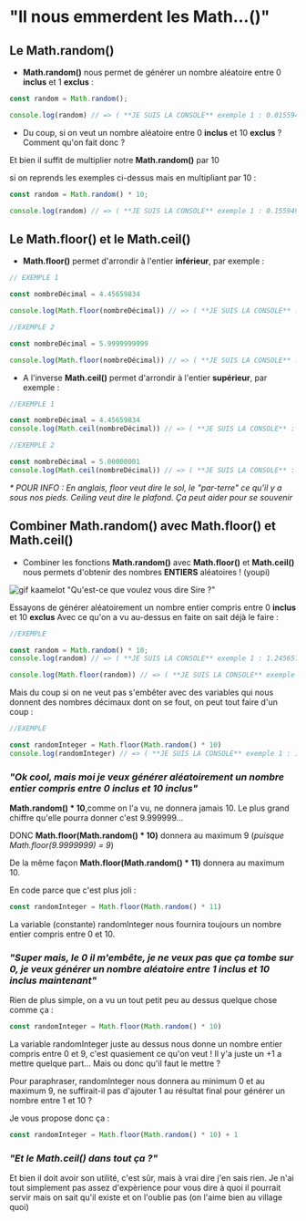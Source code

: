 # "Il nous emmerdent les Math...()"

## Le Math.random()

- **Math.random()** nous permet de générer un nombre aléatoire entre 0 **inclus** et 1 **exclus** :

```Javascript
const random = Math.random();

console.log(random) // => ( **JE SUIS LA CONSOLE** exemple 1 : 0.0155949863, exemple 2 : 0.84321563)
```

- Du coup, si on veut un nombre aléatoire entre 0 **inclus** et 10 **exclus** ? Comment qu'on fait donc ? 

Et bien il suffit de multiplier notre **Math.random()** par 10 

si on reprends les exemples ci-dessus mais en multipliant par 10 :

```Javascript
const random = Math.random() * 10;

console.log(random) // => ( **JE SUIS LA CONSOLE** exemple 1 : 0.155949863, exemple 2 : 8.4321563)
```

## Le Math.floor() et le Math.ceil()


- **Math.floor()** permet d'arrondir à l'entier **inférieur**, par exemple :

```Javascript
// EXEMPLE 1

const nombreDécimal = 4.45659834

console.log(Math.floor(nombreDécimal)) // => ( **JE SUIS LA CONSOLE** : 4)

//EXEMPLE 2

const nombreDécimal = 5.9999999999

console.log(Math.floor(nombreDécimal)) // => ( **JE SUIS LA CONSOLE** : 5)
```

- A l'inverse **Math.ceil()** permet d'arrondir à l'entier **supérieur**, par exemple :

```Javascript
//EXEMPLE 1

const nombreDécimal = 4.45659834
console.log(Math.ceil(nombreDécimal)) // => ( **JE SUIS LA CONSOLE** : 5)

//EXEMPLE 2 

const nombreDécimal = 5.00000001
console.log(Math.ceil(nombreDécimal)) // => ( **JE SUIS LA CONSOLE** : 6)
```

_* POUR INFO : En anglais, floor veut dire le sol, le "par-terre" ce qu'il y a sous nos pieds. Ceiling veut dire le plafond. Ça peut aider pour se souvenir_


## Combiner Math.random() avec Math.floor() et Math.ceil()

- Combiner les fonctions **Math.random()** avec **Math.floor()** et **Math.ceil()** nous permets d'obtenir des nombres **ENTIERS** aléatoires ! (youpi)

![gif kaamelot "Qu'est-ce que voulez vous dire Sire ?"](https://kaamelott-gifboard.fr/gifs/que-voulez-vous-dire.gif)

Essayons de générer aléatoirement un nombre entier compris entre 0 **inclus** et 10 **exclus**
Avec ce qu'on a vu au-dessus en faite on sait déjà le faire :

```Javascript
//EXEMPLE

const random = Math.random() * 10;
console.log(random) // => ( **JE SUIS LA CONSOLE** exemple 1 : 1.245657156, exemple 2 : 8.02126374)

console.log(Math.floor(random)) // => ( **JE SUIS LA CONSOLE** exemple 1 : 1, exemple 2 : 8)
```

Mais du coup si on ne veut pas s'embêter avec des variables qui nous donnent des nombres décimaux dont on se fout, on peut tout faire d'un coup :

```Javascript
//EXEMPLE 

const randomInteger = Math.floor(Math.random() * 10)
console.log(randomInteger) // => ( **JE SUIS LA CONSOLE** exemple 1 : 1, exemple 2 : 8)
```
### _"Ok cool, mais moi je veux générer aléatoirement un nombre entier compris entre 0 **inclus** et 10 **inclus**"_

**Math.random() * 10**,comme on l'a vu, ne donnera jamais 10. Le plus grand chiffre qu'elle pourra donner c'est 9.999999...

DONC **Math.floor(Math.random() * 10)** donnera au maximum 9 (_puisque Math.floor(9.9999999) = 9_) 

De la même façon **Math.floor(Math.random() * 11)** donnera au maximum 10.

En code parce que c'est plus joli :

```Javascript
const randomInteger = Math.floor(Math.random() * 11)
```
La variable (constante) randomInteger nous fournira toujours un nombre entier compris entre 0 et 10.

### _"Super mais, le 0 il m'embête, je ne veux pas que ça tombe sur 0, je veux générer un nombre aléatoire entre 1 **inclus** et 10 **inclus** maintenant"_

Rien de plus simple, on a vu un tout petit peu au dessus quelque chose comme ça :
```Javascript
const randomInteger = Math.floor(Math.random() * 10)
```
La variable randomInteger juste au dessus nous donne un nombre entier compris entre 0 et 9, c'est quasiement ce qu'on veut ! Il y'a juste un +1 a mettre quelque part... Mais ou donc qu'il faut le mettre ?

Pour paraphraser, randomInteger nous donnera au minimum 0 et au maximum 9, ne suffirait-il pas d'ajouter 1 au résultat final pour générer un nombre entre 1 et 10 ?

Je vous propose donc ça : 

```Javascript
const randomInteger = Math.floor(Math.random() * 10) + 1
```

### _"Et le Math.ceil() dans tout ça ?"_

Et bien il doit avoir son utilité, c'est sûr, mais à vrai dire j'en sais rien. Je n'ai tout simplement pas assez d'expèrience pour vous dire à quoi il pourrait servir mais on sait qu'il existe et on l'oublie pas (on l'aime bien au village quoi)